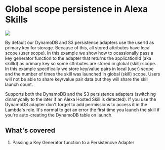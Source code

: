 # Global scope persistence in Alexa Skills
<img src="https://m.media-amazon.com/images/G/01/mobile-apps/dex/alexa/alexa-skills-kit/tutorials/fact/header._TTH_.png" />

By default our DynamoDB and S3 persistence adapters use the userId as primary key for storage. Because of this, all stored attributes have local scope (user scope). In this example we show how to ocassionally pass a key generator function to the adapter that returns the applicationId (aka skillId) as primary key so some sttributes are stored in global (skill) scope.
In this example specifically we store key/value pairs in local (user) scope and the number of times the skill was launched in global (skill) scope. Users will not be able to share key/value pair data but they will share the skill launch count.

Supports both the DynamoDB and the S3 persistence adapters (switching dinamycally to the later if an Alexa Hosted Skill is detected). If you use the DynamoDB adapter don't forget to add permissions to access it in the Lambda's role. It's normal to get an error the first time you launch the skill if you're auto-creating the DynamoDB table on launch.

## What's covered
1. Passing a Key Generator function to a Persistencve Adapter